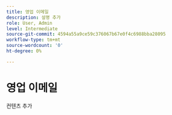 ```yaml
---
title: 영업 이메일
description: 설명 추가
role: User, Admin
level: Intermediate
source-git-commit: 4594a55a9ce59c376067b67e0f4c6988bba28095
workflow-type: tm+mt
source-wordcount: '0'
ht-degree: 0%

---
```


# 영업 이메일

컨텐츠 추가
